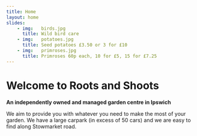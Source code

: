 ```yaml
---
title: Home
layout: home
slides:
    - img:   birds.jpg
      title: Wild bird care
    - img:   potatoes.jpg
      title: Seed potatoes £3.50 or 3 for £10
    - img:   primroses.jpg
      title: Primroses 60p each, 10 for £5, 15 for £7.25
---
```


# Welcome to Roots and Shoots

__An independently owned and managed garden centre in Ipswich__

We aim to provide you with whatever you need to make the most of your garden. We have a large carpark (in excess of 50 cars) and we are easy to find along Stowmarket road.
